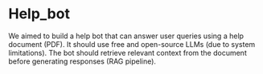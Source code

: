 # Help_bot
  We aimed to build a help bot that can answer user queries using a help document (PDF).  It should use free and open-source LLMs (due to system limitations).  The bot should retrieve relevant context from the document before generating responses (RAG pipeline).

